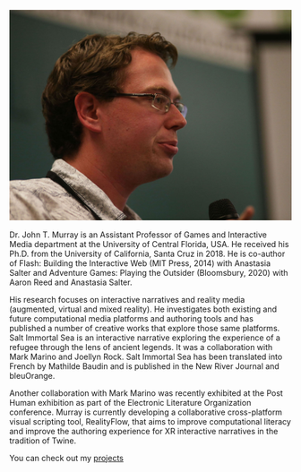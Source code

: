 ![](images/j_murray.jpg)

Dr. John T. Murray is an Assistant Professor of Games and Interactive Media department at the University of Central Florida, USA. He received his Ph.D. from the University of California, Santa Cruz in 2018. He is co-author of Flash: Building the Interactive Web (MIT Press, 2014) with Anastasia Salter and Adventure Games: Playing the Outsider (Bloomsbury, 2020) with Aaron Reed and Anastasia Salter.

His research focuses on interactive narratives and reality media (augmented, virtual and mixed reality). He investigates both existing and future computational media platforms and authoring tools and has published a number of creative works that explore those same platforms. Salt Immortal Sea is an interactive narrative exploring the experience of a refugee through the lens of ancient legends. It was a collaboration with Mark Marino and Joellyn Rock. Salt Immortal Sea has been translated into French by Mathilde Baudin and is published in the New River Journal and bleuOrange.

Another collaboration with Mark Marino was recently exhibited at the Post Human exhibition as part of the Electronic Literature Organization conference. Murray is currently developing a collaborative cross-platform visual scripting tool, RealityFlow, that aims to improve computational literacy and improve the authoring experience for XR interactive narratives in the tradition of Twine.

You can check out my [projects](./Projects.md)